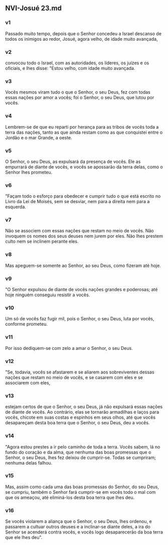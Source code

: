 ## NVI-Josué 23.md
### v1
 Passado muito tempo, depois que o Senhor concedeu a Israel descanso de todos os inimigos ao redor, Josué, agora velho, de idade muito avançada,
### v2
 convocou todo o Israel, com as autoridades, os líderes, os juízes e os oficiais, e lhes disse: "Estou velho, com idade muito avançada.
### v3
 Vocês mesmos viram tudo o que o Senhor, o seu Deus, fez com todas essas nações por amor a vocês; foi o Senhor, o seu Deus, que lutou por vocês.
### v4
 Lembrem-se de que eu reparti por herança para as tribos de vocês toda a terra das nações, tanto as que ainda restam como as que conquistei entre o Jordão e o mar Grande, a oeste.
### v5
 O Senhor, o seu Deus, as expulsará da presença de vocês. Ele as empurrará de diante de vocês, e vocês se apossarão da terra delas, como o Senhor lhes prometeu.
### v6
 "Façam todo o esforço para obedecer e cumprir tudo o que está escrito no Livro da Lei de Moisés, sem se desviar, nem para a direita nem para a esquerda.
### v7
 Não se associem com essas nações que restam no meio de vocês. Não invoquem os nomes dos seus deuses nem jurem por eles. Não lhes prestem culto nem se inclinem perante eles.
### v8
 Mas apeguem-se somente ao Senhor, ao seu Deus, como fizeram até hoje.
### v9
 "O Senhor expulsou de diante de vocês nações grandes e poderosas; até hoje ninguém conseguiu resistir a vocês.
### v10
 Um só de vocês faz fugir mil, pois o Senhor, o seu Deus, luta por vocês, conforme prometeu.
### v11
 Por isso dediquem-se com zelo a amar o Senhor, o seu Deus.
### v12
 "Se, todavia, vocês se afastarem e se aliarem aos sobreviventes dessas nações que restam no meio de vocês, e se casarem com eles e se associarem com eles,
### v13
 estejam certos de que o Senhor, o seu Deus, já não expulsará essas nações de diante de vocês. Ao contrário, elas se tornarão armadilhas e laços para vocês, chicote em suas costas e espinhos em seus olhos, até que vocês desapareçam desta boa terra que o Senhor, o seu Deus, deu a vocês.
### v14
 "Agora estou prestes a ir pelo caminho de toda a terra. Vocês sabem, lá no fundo do coração e da alma, que nenhuma das boas promessas que o Senhor, o seu Deus, lhes fez deixou de cumprir-se. Todas se cumpriram; nenhuma delas falhou.
### v15
 Mas, assim como cada uma das boas promessas do Senhor, do seu Deus, se cumpriu, também o Senhor fará cumprir-se em vocês todo o mal com que os ameaçou, até eliminá-los desta boa terra que lhes deu.
### v16
 Se vocês violarem a aliança que o Senhor, o seu Deus, lhes ordenou, e passarem a cultuar outros deuses e a inclinar-se diante deles, a ira do Senhor se acenderá contra vocês, e vocês logo desaparecerão da boa terra que ele lhes deu".
